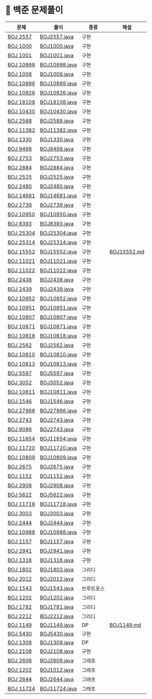 # 📍 백준 문제풀이

| 문제                                                 | 풀이     | 종류    | 해설                                |
|----------------------------------------------------|--------|-------|-----------------------------------|
| [BOJ 2557](https://www.acmicpc.net/problem/2557)   | [BOJ2557.java](BOJ%2FBOJ2557.java) | 구현    |                                   |
| [BOJ 1000](https://www.acmicpc.net/problem/1000)   | [BOJ1000.java](BOJ%2FBOJ1000.java) | 구현    |                                   |
| [BOJ 1001](https://www.acmicpc.net/problem/1001)   | [BOJ1001.java](BOJ%2FBOJ1001.java) | 구현    |                                   |
| [BOJ 10998](https://www.acmicpc.net/problem/10998) | [BOJ10998.java](BOJ%2FBOJ10998.java) | 구현    |                                   |
| [BOJ 1008](https://www.acmicpc.net/problem/1008)   | [BOJ1008.java](BOJ%2FBOJ1008.java) | 구현    |                                   |
| [BOJ 10896](https://www.acmicpc.net/problem/10896) | [BOJ10869.java](BOJ%2FBOJ10869.java) | 구현    |                                   |
| [BOJ 10926](https://www.acmicpc.net/problem/10926) | [BOJ10926.java](BOJ%2FBOJ10926.java) | 구현    |                                   |
| [BOJ 18108](https://www.acmicpc.net/problem/18108) | [BOJ18108.java](BOJ%2FBOJ18108.java) | 구현    |                                   |
| [BOJ 10430](https://www.acmicpc.net/problem/10430) | [BOJ10430.java](BOJ%2FBOJ10430.java) | 구현    |                                   |
| [BOJ 2588](https://www.acmicpc.net/problem/2588)   | [BOJ2588.java](BOJ%2FBOJ2588.java) | 구현    |                                   |
| [BOJ 11382](https://www.acmicpc.net/problem/11382) | [BOJ11382.java](BOJ%2FBOJ11382.java) | 구현    |                                   |
| [BOJ 1330](https://www.acmicpc.net/problem/1330)   | [BOJ1330.java](BOJ%2FBOJ1330.java) | 구현    |                                   |
| [BOJ 9498](https://www.acmicpc.net/problem/9498)   | [BOJ9498.java](BOJ%2FBOJ9498.java) | 구현    |                                   |
| [BOJ 2753](https://www.acmicpc.net/problem/2753)   | [BOJ2753.java](BOJ%2FBOJ2753.java) | 구현    |                                   |
| [BOJ 2884](https://www.acmicpc.net/problem/2884)   | [BOJ2884.java](BOJ%2FBOJ2884.java) | 구현    |                                   |
| [BOJ 2525](https://www.acmicpc.net/problem/2525)   | [BOJ2525.java](BOJ%2FBOJ2525.java) | 구현    |                                   |
| [BOJ 2480](https://www.acmicpc.net/problem/2480)   | [BOJ2480.java](BOJ%2FBOJ2480.java) | 구현    |                                   |
| [BOJ 14681](https://www.acmicpc.net/problem/14681) | [BOJ14681.java](BOJ%2FBOJ14681.java) | 구현    |                                   |
| [BOJ 2739](https://www.acmicpc.net/problem/2739)   | [BOJ2739.java](BOJ%2FBOJ2739.java) | 구현    |                                   |
| [BOJ 10950](https://www.acmicpc.net/problem/10950) | [BOJ10950.java](BOJ%2FBOJ10950.java) | 구현    |                                   |
| [BOJ 8393](https://www.acmicpc.net/problem/18393)  | [BOJ8393.java](BOJ%2FBOJ8393.java) | 구현    |                                   |
| [BOJ 25304](https://www.acmicpc.net/problem/25304) | [BOJ25304.java](BOJ%2FBOJ25304.java)| 구현    |                                   |
| [BOJ 25314](https://www.acmicpc.net/problem/25314) | [BOJ25314.java](BOJ%2FBOJ25314.java)| 구현    |                                   |
| [BOJ 15552](https://www.acmicpc.net/problem/15552) |[BOJ15552.java](BOJ%2FBOJ15552.java) | 구현    | [BOJ15552.md](NOTE%2FBOJ15552.md) |
| [BOJ 11021](https://www.acmicpc.net/problem/11021) |[BOJ11021.java](BOJ%2FBOJ11021.java) | 구현    |                                   |
| [BOJ 11022](https://www.acmicpc.net/problem/11022) |[BOJ11022.java](BOJ%2FBOJ11022.java) | 구현    |                                   |
| [BOJ 2438](https://www.acmicpc.net/problem/2438)   |[BOJ2438.java](BOJ%2FBOJ2438.java) | 구현    |                                   |
| [BOJ 2439](https://www.acmicpc.net/problem/2439)   |[BOJ2439.java](BOJ%2FBOJ2439.java)| 구현    |                                   |
| [BOJ 10952](https://www.acmicpc.net/problem/10952) |[BOJ10952.java](BOJ%2FBOJ10952.java)| 구현    |                                   |
| [BOJ 10951](https://www.acmicpc.net/problem/10951) |[BOJ10951.java](BOJ%2FBOJ10951.java)| 구현    |                                   |
| [BOJ 10807](https://www.acmicpc.net/problem/10807) |[BOJ10807.java](BOJ%2FBOJ10807.java)| 구현    |                                   |
| [BOJ 10871](https://www.acmicpc.net/problem/10871) |[BOJ10871.java](BOJ%2FBOJ10871.java)| 구현    |                                   |
| [BOJ 10818](https://www.acmicpc.net/problem/10818) |[BOJ10818.java](BOJ%2FBOJ10818.java)| 구현    |                                   |
| [BOJ 2562](https://www.acmicpc.net/problem/2562)   |[BOJ2562.java](BOJ%2FBOJ2562.java)| 구현    |                                   |
| [BOJ 10810](https://www.acmicpc.net/problem/10810) |[BOJ10810.java](BOJ%2FBOJ10810.java)| 구현    |                                   |
| [BOJ 10813](https://www.acmicpc.net/problem/10813) |[BOJ10813.java](BOJ%2FBOJ10813.java)| 구현    |                                   |
| [BOJ 5597](https://www.acmicpc.net/problem/5597)   |[BOJ5597.java](BOJ%2FBOJ5597.java)| 구현    |                                   |
| [BOJ 3052](https://www.acmicpc.net/problem/3052)   |[BOJ3052.java](BOJ%2FBOJ3052.java)| 구현    |                                   |
| [BOJ 10811](https://www.acmicpc.net/problem/10811) |[BOJ10811.java](BOJ%2FBOJ10811.java)| 구현    |                                   |
| [BOJ 1546](https://www.acmicpc.net/problem/1546)   |[BOJ1546.java](BOJ%2FBOJ1546.java)| 구현    |                                   |
| [BOJ 27866](https://www.acmicpc.net/problem/27866) |[BOJ27866.java](BOJ%2FBOJ27866.java)| 구현    |                                   |
| [BOJ 2743](https://www.acmicpc.net/problem/2743)   |[BOJ2743.java](BOJ%2FBOJ2743.java)| 구현    |                                   |
| [BOJ 9086](https://www.acmicpc.net/problem/9086)   |[BOJ2743.java](BOJ%2FBOJ2743.java)| 구현    |                                   |
| [BOJ 11654](https://www.acmicpc.net/problem/11654) |[BOJ11654.java](BOJ%2FBOJ11654.java)| 구현    |                                   |
| [BOJ 11720](https://www.acmicpc.net/problem/11720) |[BOJ11720.java](BOJ%2FBOJ11720.java)| 구현    |                                   |
| [BOJ 10809](https://www.acmicpc.net/problem/10809) |[BOJ10809.java](BOJ%2FBOJ10809.java)| 구현    |                                   |
| [BOJ 2675](https://www.acmicpc.net/problem/2675)   |[BOJ2675.java](BOJ%2FBOJ2675.java)| 구현    |                                   |
| [BOJ 1152](https://www.acmicpc.net/problem/1152)   |[BOJ1152.java](BOJ%2FBOJ1152.java)| 구현    |                                   |
| [BOJ 2908](https://www.acmicpc.net/problem/2908)   |[BOJ2908.java](BOJ%2FBOJ2908.java)| 구현    |                                   |
| [BOJ 5622](https://www.acmicpc.net/problem/5622)   |[BOJ5622.java](BOJ%2FBOJ5622.java)| 구현    |                                   |
| [BOJ 11718](https://www.acmicpc.net/problem/11718) |[BOJ11718.java](BOJ%2FBOJ11718.java)| 구현    |                                   |
| [BOJ 3003](https://www.acmicpc.net/problem/3003)   |[BOJ3003.java](BOJ%2FBOJ3003.java)| 구현    |                                   |
| [BOJ 2444](https://www.acmicpc.net/problem/2444)   |[BOJ2444.java](BOJ%2FBOJ2444.java)| 구현    |                                   |
| [BOJ 10988](https://www.acmicpc.net/problem/10988) |[BOJ10988.java](BOJ%2FBOJ10988.java)| 구현    |                                   |
| [BOJ 1157](https://www.acmicpc.net/problem/1157)   |[BOJ1157.java](BOJ%2FBOJ1157.java)| 구현    |                                   |
| [BOJ 2941](https://www.acmicpc.net/problem/2941)   |[BOJ2941.java](BOJ%2FBOJ2941.java)| 구현    |                                   |
| [BOJ 1316](https://www.acmicpc.net/problem/1316)   |[BOJ1316.java](BOJ%2FBOJ1316.java)| 구현    |                                   |
| [BOJ 1802](https://www.acmicpc.net/problem/1802)   |[BOJ1802.java](BOJ%2FBOJ1802.java)| 그리디   |                                   |
| [BOJ 2012](https://www.acmicpc.net/problem/2012)   |[BOJ2012.java](BOJ%2FBOJ2012.java)| 그리디   |                                   |
| [BOJ 1543](https://www.acmicpc.net/problem/1543)   |[BOJ1543.java](BOJ%2FBOJ1543.java)| 브루트포스 |                                   |
| [BOJ 1202](https://www.acmicpc.net/problem/1202)   |[BOJ1202.java](BOJ%2FBOJ1202.java)| 그리디   |                                   |
| [BOJ 1782](https://www.acmicpc.net/problem/1782)   |[BOJ1781.java](BOJ%2FBOJ1781.java)| 그리디   |                                   |
| [BOJ 2212](https://www.acmicpc.net/problem/2212)   |[BOJ2212.java](BOJ%2FBOJ2212.java)| 그리디   |                                   |
| [BOJ 1149](https://www.acmicpc.net/problem/1149)   |[BOJ1149.java](BOJ%2FBOJ1149.java)| DP    |           [BOJ1149.md](NOTE%2FBOJ1149.md)                      |
| [BOJ 5430](https://www.acmicpc.net/problem/5430)   |[BOJ5430.java](BOJ%2FBOJ5430.java)| 구현    |     |
| [BOJ 1309](https://www.acmicpc.net/problem/1309)   |[BOJ1309.java](BOJ%2FBOJ1309.java)| DP    |     |
| [BOJ 2108](https://www.acmicpc.net/problem/2108)   |[BOJ2108.java](BOJ%2FBOJ2108.java)| 구현    |     |
| [BOJ 2606](https://www.acmicpc.net/problem/2606)   |[BOJ2606.java](BOJ%2FBOJ2606.java)| 그래프   |     |
| [BOJ 1202](https://www.acmicpc.net/problem/1012)   |[BOJ1012.java](BOJ%2FBOJ1012.java)| 그래프   |     |
| [BOJ 2644](https://www.acmicpc.net/problem/2644)   |[BOJ2644.java](BOJ%2FBOJ2644.java)| 그래프   |     |
| [BOJ 11724](https://www.acmicpc.net/problem/11724) |[BOJ11724.java](BOJ%2FBOJ11724.java)| 그래프   |     |






